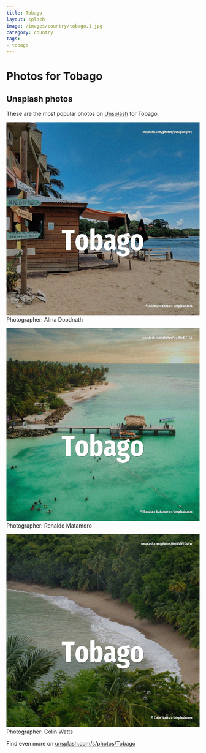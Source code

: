 ```yaml
---
title: Tobago
layout: splash
image: /images/country/tobago.1.jpg
category: country
tags:
- tobago
---
```

# Photos for Tobago
 
## Unsplash photos
These are the most popular photos on [Unsplash](https://unsplash.com) for Tobago.
 
![Tobago](/images/country/tobago.1.jpg)
Photographer:  Alina Doodnath
 
![Tobago](/images/country/tobago.2.jpg)
Photographer:  Renaldo Matamoro
 
![Tobago](/images/country/tobago.3.jpg)
Photographer:  Colin Watts
 
Find even more on [unsplash.com/s/photos/Tobago](https://unsplash.com/s/photos/Tobago)
 
